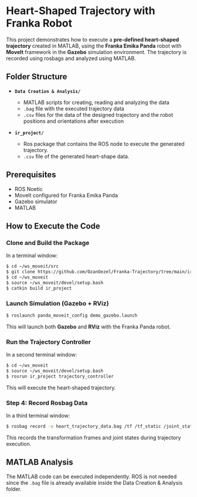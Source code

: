#  Heart-Shaped Trajectory with Franka Robot

This project demonstrates how to execute a **pre-defined heart-shaped trajectory** created in MATLAB, using the **Franka Emika Panda** robot with **MoveIt** framework in the **Gazebo** simulation environment. The trajectory is recorded using rosbags and analyzed using MATLAB.


## Folder Structure

- **`Data Creation & Analysis/`**

   - MATLAB scripts for creating, reading and analyzing the data
   - `.bag` file with the executed trajectory data  
   - `.csv` files for the data of the designed trajectory and the robot positions and orientations after execution 

- **`ir_project/`**

   - Ros package that contains the ROS node to execute the generated trajectory.
   - `.csv` file of the generated heart-shape data.


## Prerequisites

- ROS Noetic
- MoveIt configured for Franka Emika Panda
- Gazebo simulator
- MATLAB


## How to Execute the Code

### Clone and Build the Package
In a terminal window:
```bash
$ cd ~/ws_moveit/src
$ git clone https://github.com/OzanOezel/Franka-Trajectory/tree/main/ir_project  # Clone the ir_project package
$ cd ~/ws_moveit
$ source ~/ws_moveit/devel/setup.bash
$ catkin build ir_project
```



### Launch Simulation (Gazebo + RViz)

```bash
$ roslaunch panda_moveit_config demo_gazebo.launch
```

This will launch both **Gazebo** and **RViz** with the Franka Panda robot.



### Run the Trajectory Controller

In a second terminal window:

```bash
$ cd ~/ws_moveit
$ source ~/ws_moveit/devel/setup.bash
$ rosrun ir_project trajectory_controller
```

This will execute the heart-shaped trajectory.



### Step 4: Record Rosbag Data

In a third terminal window:

```bash
$ rosbag record -o heart_trajectory_data.bag /tf /tf_static /joint_states
```

This records the transformation frames and joint states during trajectory execution.


## MATLAB Analysis

The MATLAB code can be executed independently. ROS is not needed since the `.bag` file is already available inside the Data Creation & Analysis folder.

